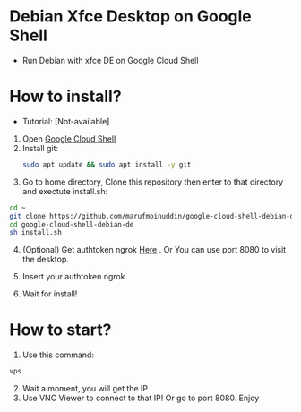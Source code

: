 # Debian Xfce Desktop on Google Shell
 - Run Debian with xfce DE on Google Cloud Shell

# How to install?
 - Tutorial: [Not-available]

1. Open [Google Cloud Shell](https://shell.cloud.google.com/?show=terminal)
2. Install git:
   ```bash
   sudo apt update && sudo apt install -y git
   ```
3. Go to home directory, Clone this repository then enter to that directory and exectute install.sh:

```bash
cd ~
git clone https://github.com/marufmoinuddin/google-cloud-shell-debian-de.git
cd google-cloud-shell-debian-de
sh install.sh
```

4. (Optional) Get authtoken ngrok [Here](https://dashboard.ngrok.com/get-started/your-authtoken) . Or You can use port 8080 to visit the desktop.

5. Insert your authtoken ngrok

6. Wait for install!

# How to start?

1. Use this command:
```bash
vps
```

2. Wait a moment, you will get the IP
3. Use VNC Viewer to connect to that IP! Or go to port 8080. Enjoy
 
